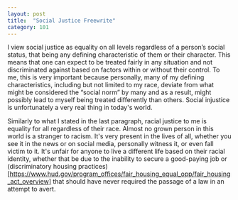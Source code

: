```yaml
---
layout: post
title:  "Social Justice Freewrite"
category: 101
---
```


I view social justice as equality on all levels regardless of a person’s social status, that being any defining characteristic of them or their character. This means that one can expect to be treated fairly in any situation and not discriminated against based on factors within or without their control. To me, this is very important because personally, many of my defining characteristics, including but not limited to my race, deviate from what might be considered the “social norm” by many and as a result, might possibly lead to myself being treated differently than others. Social injustice is unfortunately a very real thing in today's world.

Similarly to what I stated in the last paragraph, racial justice to me is equality for all regardless of their race. Almost no grown person in this world is a stranger to racism. It's very present in the lives of all, whether you see it in the news or on social media, personally witness it, or even fall victim to it. It's unfair for anyone to live a different life based on their racial identity, whether that be due to the inability to secure a good-paying job or (discriminatory housing practices)[https://www.hud.gov/program_offices/fair_housing_equal_opp/fair_housing_act_overview] that should have never required the passage of a law in an attempt to avert.
